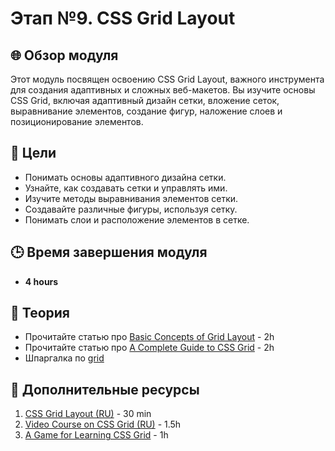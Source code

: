 # Этап №9. CSS Grid Layout 

## 🌐 Обзор модуля

Этот модуль посвящен освоению CSS Grid Layout, важного инструмента для создания адаптивных и сложных веб-макетов. Вы изучите основы CSS Grid, включая адаптивный дизайн сетки, вложение сеток, выравнивание элементов, создание фигур, наложение слоев и позиционирование элементов.

## 🎯 Цели

- Понимать основы адаптивного дизайна сетки.
- Узнайте, как создавать сетки и управлять ими.
- Изучите методы выравнивания элементов сетки.
- Создавайте различные фигуры, используя сетку.
- Понимать слои и расположение элементов в сетке.

## 🕒 Время завершения модуля

- **4 hours**

## 📖 Теория

- Прочитайте статью про [Basic Concepts of Grid Layout](https://developer.mozilla.org/docs/Web/CSS/CSS_Grid_Layout/Basic_Concepts_of_Grid_Layout) - 2h
- Прочитайте статью про [A Complete Guide to CSS Grid](https://css-tricks.com/snippets/css/complete-guide-grid/) - 2h
- Шпаргалка по [grid](https://doka.guide/css/grid-guide/)


## 📘 Дополнительные ресурсы

1. [CSS Grid Layout (RU)](https://medium.com/@stasonmars/%D0%B2%D0%B5%CC%88%D1%80%D1%81%D1%82%D0%BA%D0%B0-%D0%BD%D0%B0-grid-%D0%B2-css-%D0%BF%D0%BE%D0%BB%D0%BD%D0%BE%D0%B5-%D1%80%D1%83%D0%BA%D0%BE%D0%B2%D0%BE%D0%B4%D1%81%D1%82%D0%B2%D0%BE-%D0%B8-%D1%81%D0%BF%D1%80%D0%B0%D0%B2%D0%BE%D1%87%D0%BD%D0%B8%D0%BA-220508316f8b) - 30 min
2. [Video Course on CSS Grid (RU)](https://www.youtube.com/watch?v=LHW_M9mf4Is&list=PLNkWIWHIRwMHlq6yOP65F_rNH5wID1U21) - 1.5h
3. [A Game for Learning CSS Grid](https://cssgridgarden.com/) - 1h